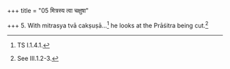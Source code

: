 +++
title = "05 मित्रस्य त्वा चक्षुषा"

+++
5. With mitrasya tvā cakṣuṣā...[^1] he looks at the Prāśitra being cut.[^2]  

[^1]: TS I.1.4.1.  

[^2]: See III.1.2-3.  
